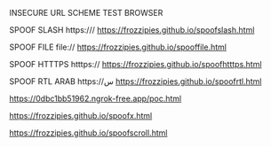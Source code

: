 INSECURE URL SCHEME TEST BROWSER

SPOOF SLASH https:///
https://frozzipies.github.io/spoofslash.html

SPOOF FILE file://
https://frozzipies.github.io/spooffile.html

SPOOF HTTTPS htttps://
https://frozzipies.github.io/spoofhtttps.html

SPOOF RTL ARAB https://س
https://frozzipies.github.io/spoofrtl.html


https://0dbc1bb51962.ngrok-free.app/poc.html


https://frozzipies.github.io/spoofx.html

https://frozzipies.github.io/spoofscroll.html
